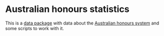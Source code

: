 Australian honours statistics
=============================

This is a [data package](http://frictionlessdata.io/data-packages/) with data about the [Australian honours system](https://en.wikipedia.org/wiki/Australian_honours_system) and some scripts to work with it.
